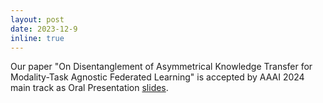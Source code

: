 ```yaml
---
layout: post
date: 2023-12-9
inline: true
---
```


Our paper "On Disentanglement of Asymmetrical Knowledge Transfer for Modality-Task Agnostic Federated Learning" is accepted by AAAI 2024 main track as Oral Presentation [slides](https://myuva-my.sharepoint.com/:p:/r/personal/jc4td_virginia_edu/_layouts/15/Doc.aspx?sourcedoc=%7BA27B67F0-B6C1-48F7-95A1-AE787D6ACC13%7D&file=AAAI-oral-2024-2-23.pptx&action=edit&mobileredirect=true&DefaultItemOpen=1&login_hint=jc4td%40virginia.edu&ct=1708933422269&wdOrigin=OFFICECOM-WEB.MAIN.EDGEWORTH&cid=9b374462-0414-4e88-9149-4c9c562a3c5f&wdPreviousSessionSrc=HarmonyWeb&wdPreviousSession=ab9209a3-7c82-4c7c-8ec4-fc7c6c9ddcb1). 